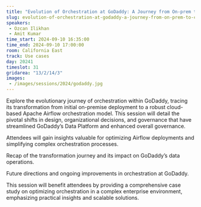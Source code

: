 ```yaml
---
title: "Evolution of Orchestration at GoDaddy: A Journey from On-prem to Cloud-based Single Pane Model"
slug: evolution-of-orchestration-at-godaddy-a-journey-from-on-prem-to-cloud-based-single-pane-model
speakers:
 - Ozcan Ilikhan
 - Amit Kumar
time_start: 2024-09-10 16:35:00
time_end: 2024-09-10 17:00:00
room: California East
track: Use cases
day: 20241
timeslot: 31
gridarea: "13/2/14/3"
images: 
 - /images/sessions/2024/godaddy.jpg
---
```


Explore the evolutionary journey of orchestration within GoDaddy, tracing its transformation from initial on-premise deployment to a robust cloud-based Apache Airflow orchestration model. This session will detail the pivotal shifts in design, organizational decisions, and governance that have streamlined GoDaddy’s Data Platform and enhanced overall governance.
 
Attendees will gain insights valuable for optimizing Airflow deployments and simplifying complex orchestration processes.
 
Recap of the transformation journey and its impact on GoDaddy’s data operations.
 
Future directions and ongoing improvements in orchestration at GoDaddy.
 
This session will benefit attendees by providing a comprehensive case study on optimizing orchestration in a complex enterprise environment, emphasizing practical insights and scalable solutions.